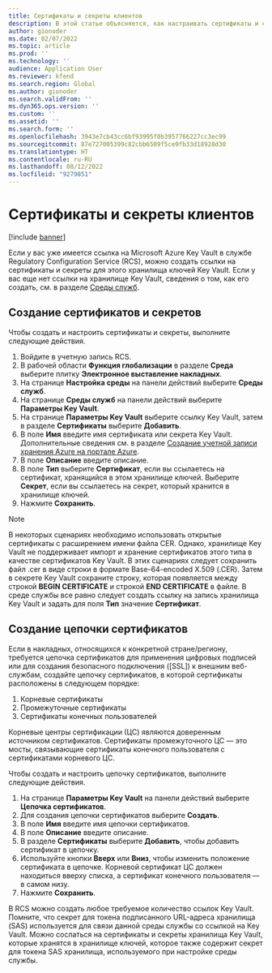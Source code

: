 ```yaml
---
title: Сертификаты и секреты клиентов
description: В этой статье объясняется, как настраивать сертификаты и секреты клиентов при электронном выставлении накладных.
author: gionoder
ms.date: 02/07/2022
ms.topic: article
ms.prod: ''
ms.technology: ''
audience: Application User
ms.reviewer: kfend
ms.search.region: Global
ms.author: gionoder
ms.search.validFrom: ''
ms.dyn365.ops.version: ''
ms.custom: ''
ms.assetid: ''
ms.search.form: ''
ms.openlocfilehash: 3943e7cb43cc6bf93995f0b3957766227cc3ec99
ms.sourcegitcommit: 87e727005399c82cbb6509f5ce9fb33d18928d30
ms.translationtype: HT
ms.contentlocale: ru-RU
ms.lasthandoff: 08/12/2022
ms.locfileid: "9279851"
---
```

# <a name="customer-certificates-and-secrets"></a>Сертификаты и секреты клиентов

[!include [banner](../includes/banner.md)]

Если у вас уже имеется ссылка на Microsoft Azure Key Vault в службе Regulatory Configuration Service (RCS), можно создать ссылки на сертификаты и секреты для этого хранилища ключей Key Vault. Если у вас еще нет ссылки на хранилище Key Vault, сведения о том, как его создать, см. в разделе [Среды служб](e-invoicing-service-environments.md).

## <a name="create-certificates-and-secrets"></a>Создание сертификатов и секретов

Чтобы создать и настроить сертификаты и секреты, выполните следующие действия.

1. Войдите в учетную запись RCS.
2. В рабочей области **Функция глобализации** в разделе **Среда** выберите плитку **Электронное выставление накладных**.
3. На странице **Настройка среды** на панели действий выберите **Среды служб**.
4. На странице **Среды служб** на панели действий выберите **Параметры Key Vault**.
5. На странице **Параметры Key Vault** выберите ссылку Key Vault, затем в разделе **Сертификаты** выберите **Добавить**.
6. В поле **Имя** введите имя сертификата или секрета Key Vault. Дополнительные сведения см. в разделе [Создание учетной записи хранения Azure на портале Azure](e-invoicing-create-azure-storage-account-azure-portal.md).
7. В поле **Описание** введите описание.
8. В поле **Тип** выберите **Сертификат**, если вы ссылаетесь на сертификат, хранящийся в этом хранилище ключей. Выберите **Секрет**, если вы ссылаетесь на секрет, который хранится в хранилище ключей.
9. Нажмите **Сохранить**.

> [!NOTE]
> В некоторых сценариях необходимо использовать открытые сертификаты с расширением имени файла CER. Однако, хранилище Key Vault не поддерживает импорт и хранение сертификатов этого типа в качестве сертификатов Key Vault. В этих сценариях следует сохранить файл .cer в виде строки в формате Base-64-encoded X.509 (.CER). Затем в секрете Key Vault сохраните строку, которая появляется между строкой **BEGIN CERTIFICATE** и строкой **END CERTIFICATE** в файле. В среде службы все равно следует создать ссылку на запись хранилища Key Vault и задать для поля **Тип** значение **Сертификат**.

## <a name="create-a-chain-of-certificates"></a>Создание цепочки сертификатов

Если в накладных, относящихся к конкретной стране/региону, требуется цепочка сертификатов для применения цифровых подписей или для создания безопасного подключения (\[SSL\]) к внешним веб-службам, создайте цепочку сертификатов, в которой сертификаты расположены в следующем порядке:

1. Корневые сертификаты
2. Промежуточные сертификаты
3. Сертификаты конечных пользователей

Корневые центры сертификации (ЦС) являются доверенным источником сертификатов. Сертификаты промежуточного ЦС — это мосты, связывающие сертификаты конечного пользователя с сертификатами корневого ЦС.

Чтобы создать и настроить цепочку сертификатов, выполните следующие действия.

1. На странице **Параметры Key Vault** на панели действий выберите **Цепочка сертификатов**.
2. Для создания цепочки сертификатов выберите **Создать**.
3. В поле **Имя** введите имя цепочки сертификатов.
4. В поле **Описание** введите описание.
5. В разделе **Сертификаты** выберите **Добавить**, чтобы добавить сертификат в цепочку.
6. Используйте кнопки **Вверх** или **Вниз**, чтобы изменить положение сертификата в цепочке. Корневой сертификат ЦС должен находиться вверху списка, а сертификат конечного пользователя — в самом низу.
7. Нажмите **Сохранить**.

В RCS можно создать любое требуемое количество ссылок Key Vault. Помните, что секрет для токена подписанного URL-адреса хранилища (SAS) используется для связи данной среды службы со ссылкой на Key Vault. Можно сослаться на сертификаты и секреты хранилища Key Vault, которые хранятся в хранилище ключей, которое также содержит секрет для токена SAS хранилища, используемого при настройке среды службы.
